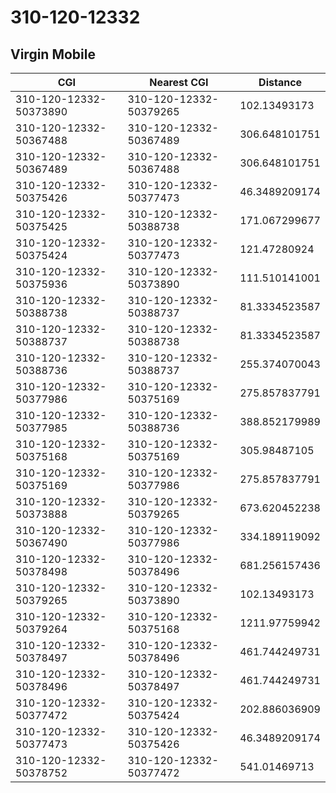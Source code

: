 # 310-120-12332
## Virgin Mobile


| CGI | Nearest CGI | Distance |
|-----|-------------|----------|
| 310-120-12332-50373890 | 310-120-12332-50379265 | 102.13493173 |
| 310-120-12332-50367488 | 310-120-12332-50367489 | 306.648101751 |
| 310-120-12332-50367489 | 310-120-12332-50367488 | 306.648101751 |
| 310-120-12332-50375426 | 310-120-12332-50377473 | 46.3489209174 |
| 310-120-12332-50375425 | 310-120-12332-50388738 | 171.067299677 |
| 310-120-12332-50375424 | 310-120-12332-50377473 | 121.47280924 |
| 310-120-12332-50375936 | 310-120-12332-50373890 | 111.510141001 |
| 310-120-12332-50388738 | 310-120-12332-50388737 | 81.3334523587 |
| 310-120-12332-50388737 | 310-120-12332-50388738 | 81.3334523587 |
| 310-120-12332-50388736 | 310-120-12332-50388737 | 255.374070043 |
| 310-120-12332-50377986 | 310-120-12332-50375169 | 275.857837791 |
| 310-120-12332-50377985 | 310-120-12332-50388736 | 388.852179989 |
| 310-120-12332-50375168 | 310-120-12332-50375169 | 305.98487105 |
| 310-120-12332-50375169 | 310-120-12332-50377986 | 275.857837791 |
| 310-120-12332-50373888 | 310-120-12332-50379265 | 673.620452238 |
| 310-120-12332-50367490 | 310-120-12332-50377986 | 334.189119092 |
| 310-120-12332-50378498 | 310-120-12332-50378496 | 681.256157436 |
| 310-120-12332-50379265 | 310-120-12332-50373890 | 102.13493173 |
| 310-120-12332-50379264 | 310-120-12332-50375168 | 1211.97759942 |
| 310-120-12332-50378497 | 310-120-12332-50378496 | 461.744249731 |
| 310-120-12332-50378496 | 310-120-12332-50378497 | 461.744249731 |
| 310-120-12332-50377472 | 310-120-12332-50375424 | 202.886036909 |
| 310-120-12332-50377473 | 310-120-12332-50375426 | 46.3489209174 |
| 310-120-12332-50378752 | 310-120-12332-50377472 | 541.01469713 |
